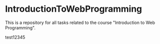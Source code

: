 # IntroductionToWebProgramming
This is a repository for all tasks related to the course "Introduction to Web Programming".

test12345

